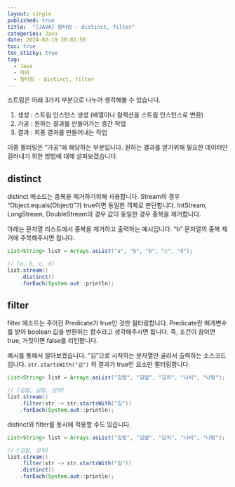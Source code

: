 ```yaml
---
layout: single
published: true
title:  "[JAVA] 필터링 - distinct, filter"
categories: Java
date: 2024-02-19 20:01:58
toc: true
toc_sticky: true
tag:   
  - Java
  - 자바
  - 필터링 - distinct, filter
---
```


스트림은 아래 3가지 부분으로 나누어 생각해볼 수 있습니다.

1. 생성 : 스트림 인스턴스 생성 (배열이나 컬렉션을 스트림 인스턴스로 변환)
2. 가공 : 원하는 결과를 만들어가는 중간 작업
3. 결과 : 최종 결과를 만들어내는 작업

이중 필터링은 “가공”에 해당하는 부분입니다. 원하는 결과를 얻기위해 필요한 데이터만 걸러내기 위한 방법에 대해 살펴보겠습니다.

## distinct

distinct 메소드는 중복을 제거하기위해 사용합니다. Stream의 경우 “Object.equals(Object)”가 true이면 동일한 객체로 판단합니다. IntStream, LongStream, DoubleStream의 경우 값이 동일한 경우 중복을 제거합니다.

아래는 문자열 리스트에서 중복을 제거하고 출력하는 예시입니다. “b” 문자열의 중복 제거에 주목해주시면 됩니다.

```java
List<String> list = Arrays.asList("a", "b", "b", "c", "d");

// [a, b, c, d]
list.stream()
	.distinct()
	.forEach(System.out::println);
```

## filter

filter 메소드는 주어진 Predicate가 true인 것만 필터링합니다. Predicate란 매개변수를 받아 boolean 값을 반환하는 함수라고 생각해주시면 됩니다. 즉, 조건이 참이면 true, 거짓이면 false를 리턴합니다.

예시를 통해서 알아보겠습니다. “김”으로 시작하는 문자열만 골라서 출력하는 소스코드입니다. `str.startsWith("김")` 의 결과가 true인 요소만 필터링합니다.

```java
List<String> list = Arrays.asList("김밥", "김밥", "김치", "나비", "나방");

// [김밥, 김밥, 김치]
list.stream()
	.filter(str -> str.startsWith("김"))
	.forEach(System.out::println);
```

distinct와 filter를 동시에 적용할 수도 있습니다.

```java
List<String> list = Arrays.asList("김밥", "김밥", "김치", "나비", "나방");

// [김밥, 김치]
list.stream()
	.filter(str -> str.startsWith("김"))
	.distinct()
	.forEach(System.out::println);
```